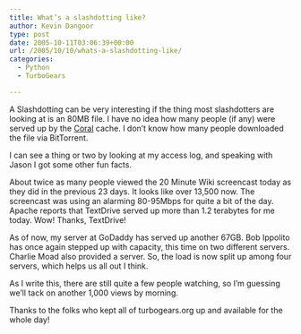 ```yaml
---
title: What’s a slashdotting like?
author: Kevin Dangoor
type: post
date: 2005-10-11T03:06:39+00:00
url: /2005/10/10/whats-a-slashdotting-like/
categories:
  - Python
  - TurboGears

---
```

A Slashdotting can be very interesting if the thing most slashdotters are looking at is an 80MB file. I have no idea how many people (if any) were served up by the [Coral][1] cache. I don&#8217;t know how many people downloaded the file via BitTorrent.

I can see a thing or two by looking at my access log, and speaking with Jason I got some other fun facts.

About twice as many people viewed the 20 Minute Wiki screencast today as they did in the previous 23 days. It looks like over 13,500 now. The screencast was using an alarming 80-95Mbps for quite a bit of the day. Apache reports that TextDrive served up more than 1.2 terabytes for me today. Wow! Thanks, TextDrive!

As of now, my server at GoDaddy has served up another 67GB. Bob Ippolito has once again stepped up with capacity, this time on two different servers. Charlie Moad also provided a server. So, the load is now split up among four servers, which helps us all out I think.

As I write this, there are still quite a few people watching, so I&#8217;m guessing we&#8217;ll tack on another 1,000 views by morning.

Thanks to the folks who kept all of turbogears.org up and available for the whole day!

 [1]: http://www.coralcdn.org/